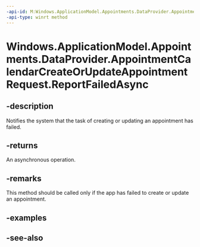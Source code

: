 ----api-id: M:Windows.ApplicationModel.Appointments.DataProvider.AppointmentCalendarCreateOrUpdateAppointmentRequest.ReportFailedAsync
-api-type: winrt method
---<!-- Method syntaxpublic Windows.Foundation.IAsyncAction ReportFailedAsync()--># Windows.ApplicationModel.Appointments.DataProvider.AppointmentCalendarCreateOrUpdateAppointmentRequest.ReportFailedAsync## -descriptionNotifies the system that the task of creating or updating an appointment has failed.## -returnsAn asynchronous operation.## -remarksThis method should be called only if the app has failed to create or update an appointment.## -examples## -see-also